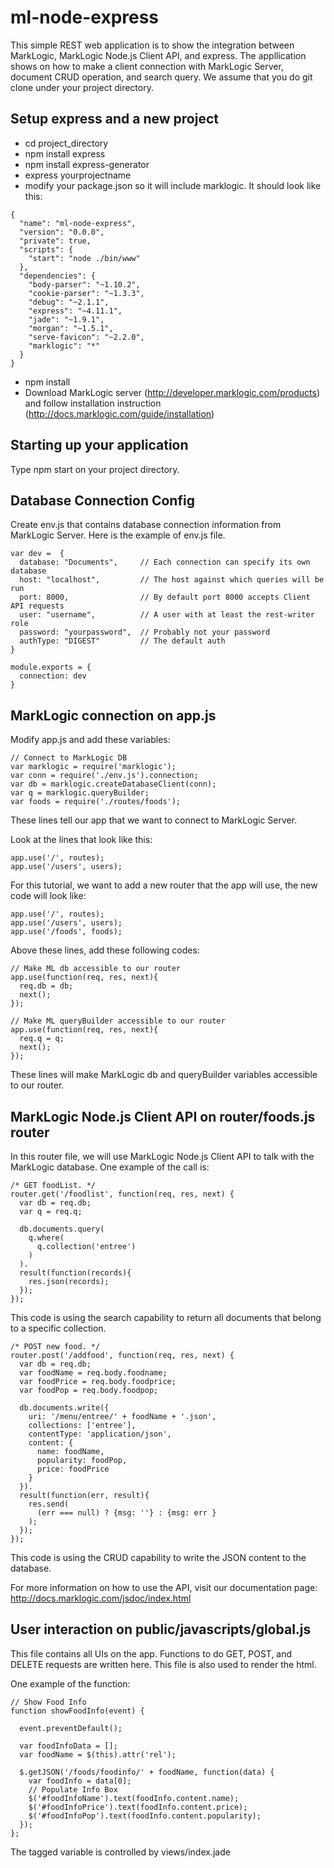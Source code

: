 # ml-node-express

This simple REST web application is to show the integration between MarkLogic, MarkLogic Node.js Client API, and express. The appllication shows on how to make a client connection with MarkLogic Server, document CRUD operation, and search query. We assume that you do git clone under your project directory.

## Setup express and a new project

- cd project_directory
- npm install express
- npm install express-generator
- express yourprojectname
- modify your package.json so it will include marklogic. It should look like this:
```
{
  "name": "ml-node-express",
  "version": "0.0.0",
  "private": true,
  "scripts": {
    "start": "node ./bin/www"
  },
  "dependencies": {
    "body-parser": "~1.10.2",
    "cookie-parser": "~1.3.3",
    "debug": "~2.1.1",
    "express": "~4.11.1",
    "jade": "~1.9.1",
    "morgan": "~1.5.1",
    "serve-favicon": "~2.2.0",
    "marklogic": "*"
  }
}
```
- npm install
- Download MarkLogic server (http://developer.marklogic.com/products) and follow installation instruction (http://docs.marklogic.com/guide/installation)

## Starting up your application

Type npm start on your project directory.

## Database Connection Config

Create env.js that contains database connection information from MarkLogic Server. Here is the example of env.js file.
```
var dev =  {
  database: "Documents",     // Each connection can specify its own database
  host: "localhost",         // The host against which queries will be run
  port: 8000,                // By default port 8000 accepts Client API requests
  user: "username",          // A user with at least the rest-writer role
  password: "yourpassword",  // Probably not your password
  authType: "DIGEST"         // The default auth
}

module.exports = {
  connection: dev
}
```

## MarkLogic connection on app.js

Modify app.js and add these variables:
```
// Connect to MarkLogic DB
var marklogic = require('marklogic');
var conn = require('./env.js').connection;
var db = marklogic.createDatabaseClient(conn);
var q = marklogic.queryBuilder;
var foods = require('./routes/foods');
```
These lines tell our app that we want to connect to MarkLogic Server.

Look at the lines that look like this:
```
app.use('/', routes);
app.use('/users', users);
```
For this tutorial, we want to add a new router that the app will use, the new code will look like:
```
app.use('/', routes);
app.use('/users', users);
app.use('/foods', foods);
```
Above these lines, add these following codes:
```
// Make ML db accessible to our router
app.use(function(req, res, next){
  req.db = db;
  next();
});

// Make ML queryBuilder accessible to our router
app.use(function(req, res, next){
  req.q = q;
  next();
});
```
These lines will make MarkLogic db and queryBuilder variables accessible to our router.

## MarkLogic Node.js Client API on router/foods.js router

In this router file, we will use MarkLogic Node.js Client API to talk with the MarkLogic database. One example of the call is:
```
/* GET foodList. */
router.get('/foodlist', function(req, res, next) {
  var db = req.db;
  var q = req.q;

  db.documents.query(
    q.where(
      q.collection('entree')
    )
  ).
  result(function(records){
    res.json(records);
  });
});
```
This code is using the search capability to return all documents that belong to a specific collection.
```
/* POST new food. */
router.post('/addfood', function(req, res, next) {
  var db = req.db;
  var foodName = req.body.foodname;
  var foodPrice = req.body.foodprice;
  var foodPop = req.body.foodpop;

  db.documents.write({
    uri: '/menu/entree/' + foodName + '.json',
    collections: ['entree'],
    contentType: 'application/json',
    content: {
      name: foodName,
      popularity: foodPop,
      price: foodPrice
    }
  }).
  result(function(err, result){
    res.send(
      (err === null) ? {msg: ''} : {msg: err }
    );
  });
});
```
This code is using the CRUD capability to write the JSON content to the database.

For more information on how to use the API, visit our documentation page: http://docs.marklogic.com/jsdoc/index.html

## User interaction on public/javascripts/global.js

This file contains all UIs on the app. Functions to do GET, POST, and DELETE requests are written here. This file is also used to render the html.

One example of the function:
```
// Show Food Info
function showFoodInfo(event) {

  event.preventDefault();

  var foodInfoData = [];
  var foodName = $(this).attr('rel');

  $.getJSON('/foods/foodinfo/' + foodName, function(data) {
    var foodInfo = data[0];
    // Populate Info Box
    $('#foodInfoName').text(foodInfo.content.name);
    $('#foodInfoPrice').text(foodInfo.content.price);
    $('#foodInfoPop').text(foodInfo.content.popularity);
  });
};
```
The tagged variable is controlled by views/index.jade
